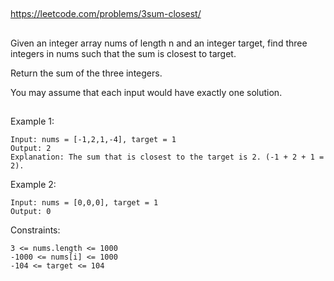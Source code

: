 
##
https://leetcode.com/problems/3sum-closest/

## 
Given an integer array nums of length n and an integer target, find three integers in nums such that the sum is closest to target.

Return the sum of the three integers.

You may assume that each input would have exactly one solution.

##

Example 1:
```
Input: nums = [-1,2,1,-4], target = 1
Output: 2
Explanation: The sum that is closest to the target is 2. (-1 + 2 + 1 = 2).
```
Example 2:
```
Input: nums = [0,0,0], target = 1
Output: 0
```

Constraints:
```
3 <= nums.length <= 1000
-1000 <= nums[i] <= 1000
-104 <= target <= 104
```

##